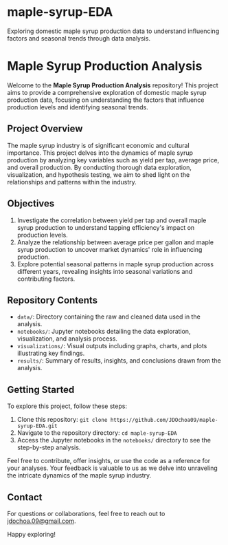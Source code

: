 # maple-syrup-EDA
Exploring domestic maple syrup production data to understand influencing factors and seasonal trends through data analysis.

# Maple Syrup Production Analysis

Welcome to the **Maple Syrup Production Analysis** repository! This project aims to provide a comprehensive exploration of domestic maple syrup production data, focusing on understanding the factors that influence production levels and identifying seasonal trends.

## Project Overview

The maple syrup industry is of significant economic and cultural importance. This project delves into the dynamics of maple syrup production by analyzing key variables such as yield per tap, average price, and overall production. By conducting thorough data exploration, visualization, and hypothesis testing, we aim to shed light on the relationships and patterns within the industry.

## Objectives

1. Investigate the correlation between yield per tap and overall maple syrup production to understand tapping efficiency's impact on production levels.
2. Analyze the relationship between average price per gallon and maple syrup production to uncover market dynamics' role in influencing production.
3. Explore potential seasonal patterns in maple syrup production across different years, revealing insights into seasonal variations and contributing factors.

## Repository Contents

- `data/`: Directory containing the raw and cleaned data used in the analysis.
- `notebooks/`: Jupyter notebooks detailing the data exploration, visualization, and analysis process.
- `visualizations/`: Visual outputs including graphs, charts, and plots illustrating key findings.
- `results/`: Summary of results, insights, and conclusions drawn from the analysis.

## Getting Started

To explore this project, follow these steps:

1. Clone this repository: `git clone https://github.com/JDOchoa09/maple-syrup-EDA.git`
2. Navigate to the repository directory: `cd maple-syrup-EDA`
3. Access the Jupyter notebooks in the `notebooks/` directory to see the step-by-step analysis.

Feel free to contribute, offer insights, or use the code as a reference for your analyses. Your feedback is valuable to us as we delve into unraveling the intricate dynamics of the maple syrup industry.


## Contact

For questions or collaborations, feel free to reach out to [jdochoa.09@gmail.com](mailto:jdochoa.09r@gmail.com).

Happy exploring!
